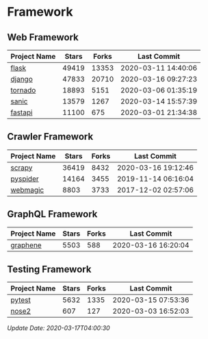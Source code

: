 # Framework

## Web Framework

| Project Name | Stars | Forks | Last Commit |
| ------------ | ----- | ----- | ----------- |
| [flask](https://github.com/pallets/flask) | 49419 | 13353 | 2020-03-11 14:40:06 |
| [django](https://github.com/django/django) | 47833 | 20710 | 2020-03-16 09:27:23 |
| [tornado](https://github.com/tornadoweb/tornado) | 18893 | 5151 | 2020-03-06 01:35:19 |
| [sanic](https://github.com/huge-success/sanic) | 13579 | 1267 | 2020-03-14 15:57:39 |
| [fastapi](https://github.com/tiangolo/fastapi) | 11100 | 675 | 2020-03-01 21:34:38 |

## Crawler Framework

| Project Name | Stars | Forks | Last Commit |
| ------------ | ----- | ----- | ----------- |
| [scrapy](https://github.com/scrapy/scrapy) | 36419 | 8432 | 2020-03-16 19:12:46 |
| [pyspider](https://github.com/binux/pyspider) | 14164 | 3455 | 2019-11-14 06:16:04 |
| [webmagic](https://github.com/code4craft/webmagic) | 8803 | 3733 | 2017-12-02 02:57:06 |

## GraphQL Framework

| Project Name | Stars | Forks | Last Commit |
| ------------ | ----- | ----- | ----------- |
| [graphene](https://github.com/graphql-python/graphene) | 5503 | 588 | 2020-03-16 16:20:04 |

## Testing Framework

| Project Name | Stars | Forks | Last Commit |
| ------------ | ----- | ----- | ----------- |
| [pytest](https://github.com/pytest-dev/pytest) | 5632 | 1335 | 2020-03-15 07:53:36 |
| [nose2](https://github.com/nose-devs/nose2) | 607 | 127 | 2020-03-03 16:52:03 |

*Update Date: 2020-03-17T04:00:30*